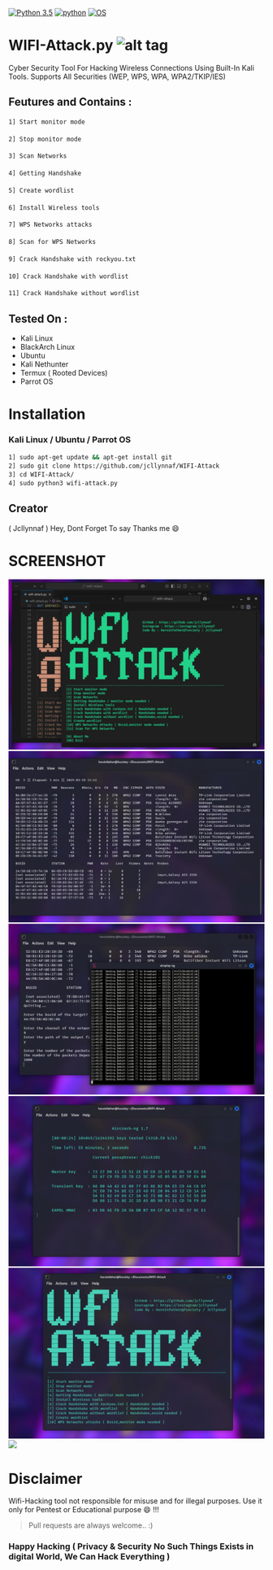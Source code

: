 [![Python 3.5](https://img.shields.io/badge/Python-3.5-yellow.svg)](http://www.python.org/download/)
[![python](https://img.shields.io/badge/python-2.7-brightgreen.svg)](https://www.python.org/downloads/release/python-2714/)
[![OS](https://img.shields.io/badge/Tested%20On-Linux%20%7C%20Android-yellowgreen.svg)](https://termux.com/)






# WIFI-Attack.py  ![alt tag](http://icons.iconarchive.com/icons/icons8/ios7/48/Network-Wifi-Logo-icon.png)



Cyber Security Tool For Hacking
Wireless Connections Using Built-In Kali Tools.
Supports All Securities (WEP, WPS, WPA, WPA2/TKIP/IES)



## Feutures and Contains :


```bash 
1] Start monitor mode

2] Stop monitor mode

3] Scan Networks   

4] Getting Handshake

5] Create wordlist

6] Install Wireless tools                  

7] WPS Networks attacks 

8] Scan for WPS Networks

9] Crack Handshake with rockyou.txt

10] Crack Handshake with wordlist

11] Crack Handshake without wordlist
```

## Tested On :

* Kali Linux
* BlackArch Linux
* Ubuntu
* Kali Nethunter
* Termux ( Rooted Devices)
* Parrot OS


# Installation


### Kali Linux / Ubuntu / Parrot OS

```bash
1] sudo apt-get update && apt-get install git
2] sudo git clone https://github.com/jcllynnaf/WIFI-Attack
3] cd WIFI-Attack/
4] sudo python3 wifi-attack.py
```

## Creator

( Jcllynnaf ) Hey, Dont Forget To say Thanks me :smile:


# SCREENSHOT


![](Snapshots/0.jpg)
![](Snapshots/1.jpg)
![](Snapshots/2.jpg)
![](Snapshots/3.jpg)
![](Snapshots/4.jpg)
![](Snapshots/5.jpg)


# Disclaimer 


Wifi-Hacking tool not responsible for misuse and for illegal purposes. Use it only for Pentest or Educational purpose :smile: !!!


> Pull requests are always welcome.. :)  

 
### Happy Hacking ( Privacy & Security No Such Things Exists in digital World, We Can Hack Everything )





